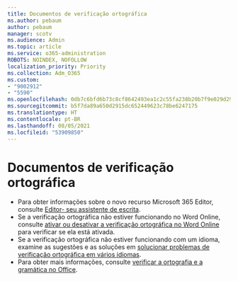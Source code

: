```yaml
---
title: Documentos de verificação ortográfica
ms.author: pebaum
author: pebaum
manager: scotv
ms.audience: Admin
ms.topic: article
ms.service: o365-administration
ROBOTS: NOINDEX, NOFOLLOW
localization_priority: Priority
ms.collection: Adm_O365
ms.custom:
- "9002912"
- "5590"
ms.openlocfilehash: 0db7c6bfd6b73c8cf8642493ea1c2c55fa238b20b7f9e029d290339b9b30c126
ms.sourcegitcommit: b5f7da89a650d2915dc652449623c78be6247175
ms.translationtype: HT
ms.contentlocale: pt-BR
ms.lasthandoff: 08/05/2021
ms.locfileid: "53909850"
---
```

# <a name="spell-check-documents"></a>Documentos de verificação ortográfica

- Para obter informações sobre o novo recurso Microsoft 365 Editor, consulte [Editor- seu assistente de escrita](https://support.office.com/article/microsoft-editor-checks-grammar-and-more-in-documents-mail-and-the-web-91ecbe1b-d021-4e9e-a82e-abc4cd7163d7).
- Se a verificação ortográfica não estiver funcionando no Word Online, consulte [ativar ou desativar a verificação ortográfica no Word Online](https://support.office.com/article/Turn-spell-check-on-or-off-in-Word-Online-fe0b5644-10e6-4e61-b661-441bff362a84) para verificar se ela está ativada.
- Se a verificação ortográfica não estiver funcionando com um idioma, examine as sugestões e as soluções em [solucionar problemas de verificação ortográfica em vários idiomas](https://support.office.com/article/troubleshoot-checking-spelling-and-grammar-in-multiple-languages-b887ad70-b15a-43f4-89bb-a41d18026e20).
- Para obter mais informações, consulte [verificar a ortografia e a gramática no Office](https://support.office.com/article/check-spelling-and-grammar-in-office-5cdeced7-d81d-47de-9096-efd0ee909227).
